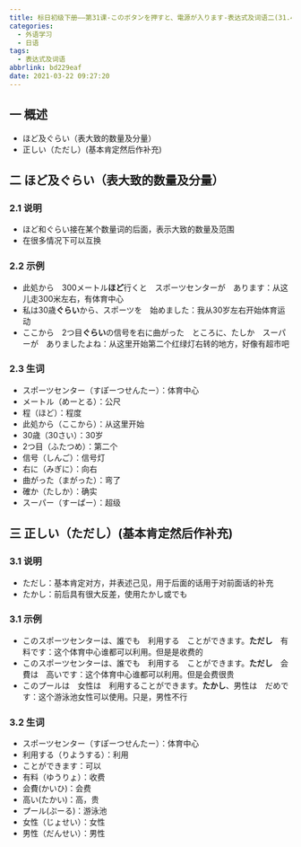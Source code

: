 ```yaml
---
title: 标日初级下册——第31课-このボタンを押すと、電源が入ります-表达式及词语二(31.4)
categories:
  - 外语学习
  - 日语
tags:
  - 表达式及词语
abbrlink: bd229eaf
date: 2021-03-22 09:27:20
---
```

## 一 概述

* ほど及ぐらい（表大致的数量及分量）
* 正しい（ただし）(基本肯定然后作补充)

<!--more-->

## 二  ほど及ぐらい（表大致的数量及分量）

### 2.1 说明

* ほど和ぐらい接在某个数量词的后面，表示大致的数量及范围
* 在很多情况下可以互换

### 2.2 示例

* 此処から　300メートル**ほど**行くと　スポーツセンターが　あります：从这儿走300米左右，有体育中心
* 私は30歳**ぐらい**から、スポーツを　始めました：我从30岁左右开始体育运动
* ここから　2つ目**ぐらい**の信号を右に曲がった　ところに、たしか　スーパーが　ありましたよね：从这里开始第二个红绿灯右转的地方，好像有超市吧

### 2.3 生词

* スポーツセンター（すぽーつせんたー）：体育中心
* メートル（めーとる）：公尺
* 程（ほど）：程度
* 此処から（ここから）：从这里开始
* 30歳（30さい）：30岁
* 2つ目（ふたつめ）：第二个
* 信号（しんご）：信号灯
* 右に（みぎに）：向右
* 曲がった（まがった）：弯了
* 確か（たしか）：确实
* スーパー（すーぱー）：超级

## 三 正しい（ただし）(基本肯定然后作补充)

### 3.1 说明

* ただし：基本肯定对方，并表述己见，用于后面的话用于对前面话的补充
* たかし：前后具有很大反差，使用たかし或でも

### 3.1 示例

* このスポーツセンターは、誰でも　利用する　ことができます。**ただし**　有料です：这个体育中心谁都可以利用。但是是收费的
* このスポーツセンターは、誰でも　利用する　ことができます。**ただし**　会費は　高いです：这个体育中心谁都可以利用。但是会费很贵
* このプールは　女性は　利用することができます。**たかし**、男性は　だめです：这个游泳池女性可以使用。只是，男性不行

### 3.2 生词

* スポーツセンター（すぽーつせんたー）：体育中心
* 利用する（りようする）：利用
* ことができます：可以
* 有料（ゆうりょ）：收费
* 会費(かいひ)：会费
* 高い(たかい)：高，贵
* プール(ぷーる)：游泳池
* 女性（じょせい）：女性
* 男性（だんせい）：男性